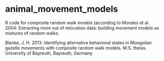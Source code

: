 animal_movement_models
======================

R code for composite random walk models (according to Morales et al. 2004: Extracting more out of relocation data: building movement models as mixtures of random walks.

Blanke, J. H. 2013. Identifying alternative behavioral states in Mongolian gazelle movements with composite random walk models. M.S. thesis. University of Bayreuth, Bayreuth, Germany.
